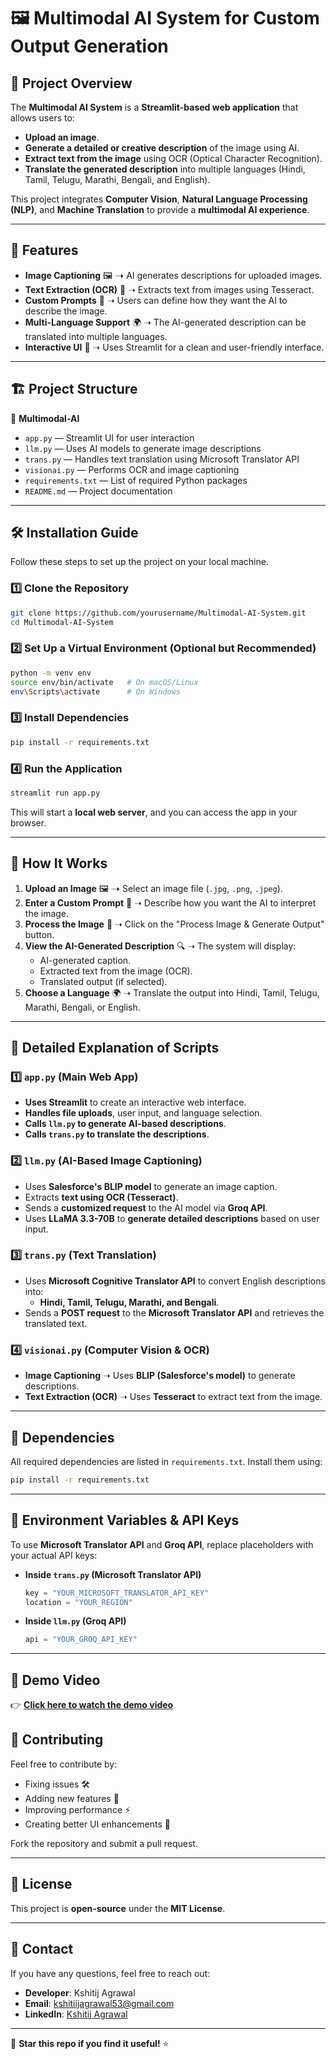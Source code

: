 # 🖼 Multimodal AI System for Custom Output Generation

## 📌 Project Overview
The **Multimodal AI System** is a **Streamlit-based web application** that allows users to:
- **Upload an image**.
- **Generate a detailed or creative description** of the image using AI.
- **Extract text from the image** using OCR (Optical Character Recognition).
- **Translate the generated description** into multiple languages (Hindi, Tamil, Telugu, Marathi, Bengali, and English).

This project integrates **Computer Vision**, **Natural Language Processing (NLP)**, and **Machine Translation** to provide a **multimodal AI experience**.

---

## 🚀 Features
- **Image Captioning** 🖼 ➝ AI generates descriptions for uploaded images.
- **Text Extraction (OCR)** 📄 ➝ Extracts text from images using Tesseract.
- **Custom Prompts** 📝 ➝ Users can define how they want the AI to describe the image.
- **Multi-Language Support** 🌍 ➝ The AI-generated description can be translated into multiple languages.
- **Interactive UI** 🎨 ➝ Uses Streamlit for a clean and user-friendly interface.

---

## 🏗️ **Project Structure**

📂 **Multimodal-AI**

- `app.py`               — Streamlit UI for user interaction
- `llm.py`               — Uses AI models to generate image descriptions
- `trans.py`             — Handles text translation using Microsoft Translator API
- `visionai.py`          — Performs OCR and image captioning
- `requirements.txt`     — List of required Python packages
- `README.md`            — Project documentation


---

## 🛠 **Installation Guide**
Follow these steps to set up the project on your local machine.

### 1️⃣ **Clone the Repository**
```bash
git clone https://github.com/yourusername/Multimodal-AI-System.git
cd Multimodal-AI-System
```


### 2️⃣ **Set Up a Virtual Environment (Optional but Recommended)**
```bash
python -m venv env
source env/bin/activate   # On macOS/Linux
env\Scripts\activate      # On Windows
```

### 3️⃣ **Install Dependencies**
```bash
pip install -r requirements.txt
```

### 4️⃣ **Run the Application**
```bash
streamlit run app.py
```
This will start a **local web server**, and you can access the app in your browser.

---

## 📝 **How It Works**
1. **Upload an Image** 🖼 ➝ Select an image file (`.jpg`, `.png`, `.jpeg`).
2. **Enter a Custom Prompt** 📝 ➝ Describe how you want the AI to interpret the image.
3. **Process the Image** 🚀 ➝ Click on the "Process Image & Generate Output" button.
4. **View the AI-Generated Description** 🔍 ➝ The system will display:
   - AI-generated caption.
   - Extracted text from the image (OCR).
   - Translated output (if selected).
5. **Choose a Language** 🌍 ➝ Translate the output into Hindi, Tamil, Telugu, Marathi, Bengali, or English.

---

## 📜 **Detailed Explanation of Scripts**

### 1️⃣ **`app.py` (Main Web App)**
- **Uses Streamlit** to create an interactive web interface.
- **Handles file uploads**, user input, and language selection.
- **Calls `llm.py` to generate AI-based descriptions**.
- **Calls `trans.py` to translate the descriptions**.

### 2️⃣ **`llm.py` (AI-Based Image Captioning)**
- Uses **Salesforce's BLIP model** to generate an image caption.
- Extracts **text using OCR (Tesseract)**.
- Sends a **customized request** to the AI model via **Groq API**.
- Uses **LLaMA 3.3-70B** to **generate detailed descriptions** based on user input.

### 3️⃣ **`trans.py` (Text Translation)**
- Uses **Microsoft Cognitive Translator API** to convert English descriptions into:
  - **Hindi, Tamil, Telugu, Marathi, and Bengali**.
- Sends a **POST request** to the **Microsoft Translator API** and retrieves the translated text.

### 4️⃣ **`visionai.py` (Computer Vision & OCR)**
- **Image Captioning** ➝ Uses **BLIP (Salesforce's model)** to generate descriptions.
- **Text Extraction (OCR)** ➝ Uses **Tesseract** to extract text from the image.

---

## 🔧 **Dependencies**
All required dependencies are listed in `requirements.txt`. Install them using:
```bash
pip install -r requirements.txt
```

---

## 🔑 **Environment Variables & API Keys**
To use **Microsoft Translator API** and **Groq API**, replace placeholders with your actual API keys:

- **Inside `trans.py` (Microsoft Translator API)**
  ```python
  key = "YOUR_MICROSOFT_TRANSLATOR_API_KEY"
  location = "YOUR_REGION"
  ```
  
- **Inside `llm.py` (Groq API)**
  ```python
  api = "YOUR_GROQ_API_KEY"
  ```

---

## 🎥 **Demo Video**

👉 **[Click here to watch the demo video](https://youtu.be/JduGvL-vdhM)** 




## 🤝 **Contributing**
Feel free to contribute by:
- Fixing issues 🛠️
- Adding new features 🚀
- Improving performance ⚡
- Creating better UI enhancements 🎨

Fork the repository and submit a pull request.

---

## 📜 **License**
This project is **open-source** under the **MIT License**.

---

## 📧 **Contact**
If you have any questions, feel free to reach out:
- **Developer**: Kshitij Agrawal  
- **Email**: kshitiijagrawal53@gmail.com  
- **LinkedIn**: [Kshitij Agrawal](https://www.linkedin.com/in/kshitij-agrawal-319b36293/)


---

🌟 **Star this repo if you find it useful!** ⭐
```
